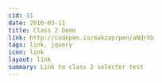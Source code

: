 ```yaml
---
cid: 11
date: 2016-03-11
title: Class 2 Demo
link: http://codepen.io/makzan/pen/aNdrXb
tags: link, jquery
icon: link
layout: link
summary: Link to class 2 selecter test
---
```







